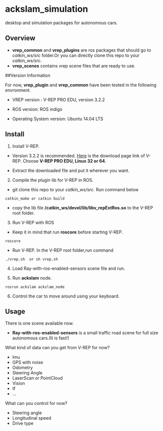 # ackslam_simulation
desktop and simulation packages for autonomous cars.

## Overview
* **vrep_common** and **vrep_plugins** are ros packages that should go to *catkin_ws/src* folder.Or you can directly clone this repo to your *catkin_ws/src*.  
* **vrep_scenes** contains vrep scene files that are ready to use.

##Version Information

For now, **vrep_plugin** and **vrep_common** have been tested in the following envronment.

* VREP version : V-REP PRO EDU, version 3.2.2

* ROS version: ROS indigo

* Operating System version: Ubuntu 14.04 LTS

## Install
1. Install V-REP.  
  * Version 3.2.2 is recommended. [Here](http://www.coppeliarobotics.com/previousVersionDownloads.html) is the download page link of V-REP. Choose **V-REP PRO EDU, Linux 32 or 64**.

  * Extract the downloaded file and put it wherever you want.    
2. Compile the plugin lib for V-REP in ROS.  
  * git clone this repo to your *catkin_ws/src*. Run command below
  ```
  catkin_make or catkin build
  ```
  * copy the lib file **/catkin_ws/devel/lib/libv_repExtRos.so** to the V-REP root folder.

3. Run V-REP with ROS
  * Keep it in mind that run **roscore** before starting V-REP.  
  ```
  roscore
  ```

  * Run V-REP. In the V-REP root folder,run command  
  ```
  ./vrep.sh  or sh vrep.sh
  ```
4. Load Ray-with-ros-enabled-sensors scene file and run.

5. Run **ackslam** node.
  ```
  rosrun ackslam ackslam_node
  ```
6. Control the car to move around using your keyboard.

## Usage
There is one scene available now.
* **Ray-with-ros-enabled-sensors** is a small traffic road scene for full size autonomous cars.(It is fast!)

What kind of data can you get from V-REP for now?
* Imu
* GPS with noise
* Odometry
* Steering Angle
* LaserScan or PointCloud
* Vision
* tf
* ...

What can you control for now?
* Steering angle
* Longitudinal speed
* Drive type
